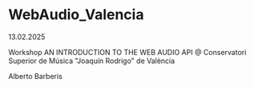 # WebAudio_Valencia

13.02.2025

Workshop 
AN INTRODUCTION TO THE WEB AUDIO API
@ Conservatori Superior de Música "Joaquín Rodrigo" de València

Alberto Barberis

